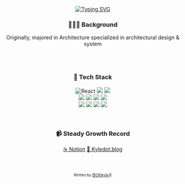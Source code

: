 

<div align="center"> 
  
<!--   ![Olhkyle's GitHub stats](https://github-readme-stats.vercel.app/api?username=olhkyle&show_icons=true&theme=dark#gh-dark-mode-only) -->
  [![Typing SVG](https://readme-typing-svg.herokuapp.com?font=Pacifico&color=%23909090&size=30&center=true&vCenter=true&height=150&lines=Hello+%E2%9C%8B+I'm+Kyle)](https://git.io/typing-svg)
  <br/>

  <h3>👷🏻‍♂ Background</h3>
  <p> Originally, majored in Architecture specialized in architectural design & system</p>

  
  <br/>
  <br/>
    

  <h3> 🔭 Tech Stack </h3>
  <div align="center">
    <img alt="React" src="https://img.shields.io/badge/React-000?style=for-the-badge&logo=react&logoColor=61DAFB"/> 
    <img src="https://img.shields.io/badge/-JavaScript-black?style=for-the-badge&logo=javascript"/>
    <img src="https://img.shields.io/badge/-TypeScript-black?style=for-the-badge&logo=typescript"/> 
    <br/>
    <img src="https://img.shields.io/badge/Redux Toolkit-black?style=for-the-badge&logo=redux&logoColor=white"/>
    <img src="https://img.shields.io/badge/Recoil-black?style=for-the-badge&logo=react&logoColor=61DAFB"/> 
    <img src="https://img.shields.io/badge/-React%20Query-black?style=for-the-badge&logo=react%20query&logoColor=ff4154"/> 
    <img src="https://img.shields.io/badge/-Node.js-black?style=for-the-badge&logo=Node.js"/> 
    <br/>
    <img src="https://img.shields.io/badge/TailwindCSS-%2338B2AC.svg?style=for-the-badge&logo=tailwind-css&logoColor=white"/> 
    <img src="https://img.shields.io/badge/Styled--Components/Emotion-DB7093?style=for-the-badge&logo=styled-components&logoColor=white"/> 
    <img src="https://img.shields.io/badge/SASS-hotpink.svg?style=for-the-badge&logo=SASS&logoColor=white"/>
    <img src="https://img.shields.io/badge/Figma-F24E1E?style=for-the-badge&logo=figma&logoColor=white"/> 
  </div>

  <br/>
  <br/> 

  <h3>📹 Steady Growth Record</h3>
  <div>
    <a href="https://smooth-rain-4fc.notion.site/Study-Project-Record-bc67300f84ca4d5ba07adc28f905e6f6?pvs=4">☕️ Notion</a>
    <a href="https://kyledot.netlify.app">🎾 Kyledot.blog</a>
  </div>

  <br/>
  <br/>
  
 <sub><sup>Written by <a href="https://olhkyle.me">@Olhkyle</a></sup></sub><small>✌</small>

</div>
